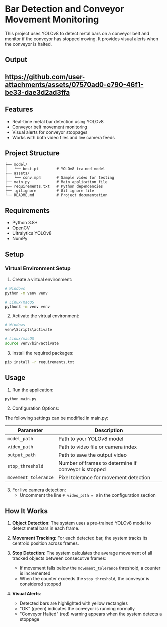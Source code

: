 # Bar Detection and Conveyor Movement Monitoring

This project uses YOLOv8 to detect metal bars on a conveyor belt and monitor if the conveyor has stopped moving. It provides visual alerts when the conveyor is halted.

## Output

https://github.com/user-attachments/assets/07570ad0-e790-46f1-be33-dae3d2ad3ffa
---

## Features

- Real-time metal bar detection using YOLOv8
- Conveyor belt movement monitoring
- Visual alerts for conveyor stoppages
- Works with both video files and live camera feeds

## Project Structure

```
├── model/
│   └── best.pt        # YOLOv8 trained model
├── assets/
│   └── conv.mp4       # Sample video for testing
├── main.py            # Main application file
├── requirements.txt   # Python dependencies
├── .gitignore         # Git ignore file
└── README.md          # Project documentation
```

## Requirements

- Python 3.8+
- OpenCV
- Ultralytics YOLOv8
- NumPy

## Setup

### Virtual Environment Setup

1. Create a virtual environment:

```bash
# Windows
python -m venv venv

# Linux/macOS
python3 -m venv venv
```

2. Activate the virtual environment:

```bash
# Windows
venv\Scripts\activate

# Linux/macOS
source venv/bin/activate
```

3. Install the required packages:

```bash
pip install -r requirements.txt
```

## Usage

1. Run the application:

```bash
python main.py
```

2. Configuration Options:

The following settings can be modified in main.py:

| Parameter | Description |
|-----------|-------------|
| `model_path` | Path to your YOLOv8 model |
| `video_path` | Path to video file or camera index |
| `output_path` | Path to save the output video |
| `stop_threshold` | Number of frames to determine if conveyor is stopped |
| `movement_tolerance` | Pixel tolerance for movement detection |

3. For live camera detection:
   - Uncomment the line `# video_path = 0` in the configuration section

## How It Works

1. **Object Detection**: The system uses a pre-trained YOLOv8 model to detect metal bars in each frame.

2. **Movement Tracking**: For each detected bar, the system tracks its centroid position across frames.

3. **Stop Detection**: The system calculates the average movement of all tracked objects between consecutive frames:
   - If movement falls below the `movement_tolerance` threshold, a counter is incremented
   - When the counter exceeds the `stop_threshold`, the conveyor is considered stopped

4. **Visual Alerts**: 
   - Detected bars are highlighted with yellow rectangles
   - "OK" (green) indicates the conveyor is running normally
   - "Conveyor Halted" (red) warning appears when the system detects a stoppage
